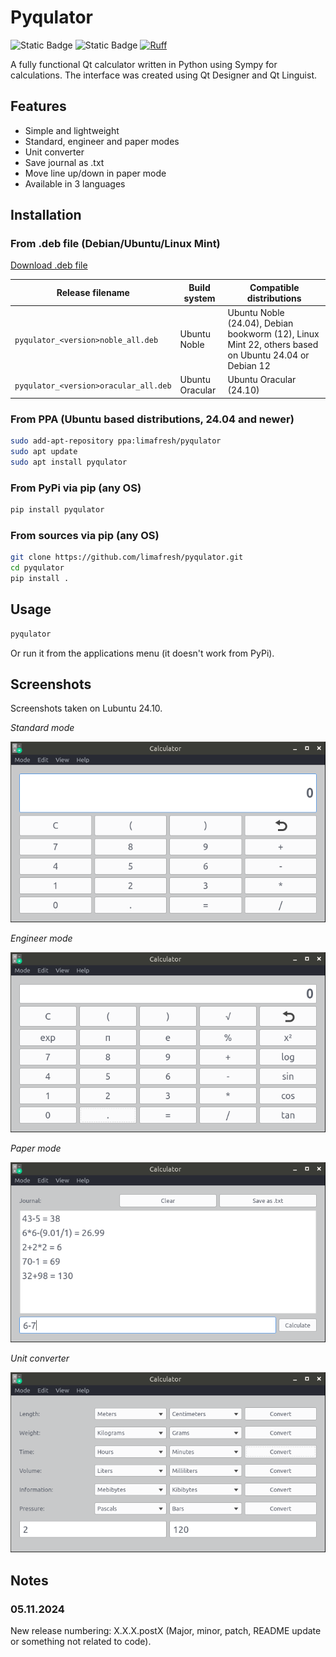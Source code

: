 # Pyqulator

![Static Badge](https://img.shields.io/badge/License-GNU_GPL_v3-blue)
![Static Badge](https://img.shields.io/badge/PyQt-6-green)
[![Ruff](https://img.shields.io/endpoint?url=https://raw.githubusercontent.com/astral-sh/ruff/main/assets/badge/v2.json)](https://github.com/astral-sh/ruff)

A fully functional Qt calculator written in Python using Sympy for calculations. The interface was created using Qt Designer and Qt Linguist.

## Features
+ Simple and lightweight
+ Standard, engineer and paper modes
+ Unit converter
+ Save journal as .txt
+ Move line up/down in paper mode
+ Available in 3 languages

## Installation
### From .deb file (Debian/Ubuntu/Linux Mint)
[Download .deb file](https://launchpad.net/~limafresh/+archive/ubuntu/pyqulator/+packages)

| Release filename | Build system | Compatible distributions |
| ---------------- | ------------ | ------------------------------------- |
| `pyqulator_<version>noble_all.deb` | Ubuntu Noble | Ubuntu Noble (24.04), Debian bookworm (12), Linux Mint 22, others based on Ubuntu 24.04 or Debian 12 |
| `pyqulator_<version>oracular_all.deb` | Ubuntu Oracular | Ubuntu Oracular (24.10) |
### From PPA (Ubuntu based distributions, 24.04 and newer)
```bash
sudo add-apt-repository ppa:limafresh/pyqulator
sudo apt update
sudo apt install pyqulator
```
### From PyPi via pip (any OS)
```bash
pip install pyqulator
```
### From sources via pip (any OS)
```bash
git clone https://github.com/limafresh/pyqulator.git
cd pyqulator
pip install .
```

## Usage
```bash
pyqulator
```
Or run it from the applications menu (it doesn't work from PyPi).

## Screenshots
Screenshots taken on Lubuntu 24.10.

*Standard mode*

![Screenshot](https://raw.githubusercontent.com/limafresh/pyqulator/main/screenshots/screenshot1.png)

*Engineer mode*

![Screenshot](https://raw.githubusercontent.com/limafresh/pyqulator/main/screenshots/screenshot2.png)

*Paper mode*

![Screenshot](https://raw.githubusercontent.com/limafresh/pyqulator/main/screenshots/screenshot3.png)

*Unit converter*

![Screenshot](https://raw.githubusercontent.com/limafresh/pyqulator/main/screenshots/screenshot4.png)

## Notes
### 05.11.2024
New release numbering: X.X.X.postX (Major, minor, patch, README update or something not related to code).
